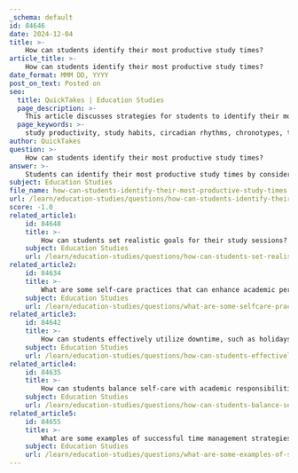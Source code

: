 ```yaml
---
_schema: default
id: 84646
date: 2024-12-04
title: >-
    How can students identify their most productive study times?
article_title: >-
    How can students identify their most productive study times?
date_format: MMM DD, YYYY
post_on_text: Posted on
seo:
  title: QuickTakes | Education Studies
  page_description: >-
    This article discusses strategies for students to identify their most productive study times, including experimenting with different study schedules, understanding circadian rhythms, recognizing personal patterns, considering chronotypes, and monitoring performance.
  page_keywords: >-
    study productivity, study habits, circadian rhythms, chronotypes, time management, study sessions, cognitive function, personal patterns, performance monitoring, peak productivity
author: QuickTakes
question: >-
    How can students identify their most productive study times?
answer: >-
    Students can identify their most productive study times by considering several factors related to their individual habits and biological rhythms. Here are some effective strategies to help students discover their peak productivity windows:\n\n1. **Experiment with Different Study Times**: Students should try studying at various times throughout the day to see when they feel most alert and focused. This experimentation can help pinpoint specific hours that yield the best results in terms of concentration and retention.\n\n2. **Understand Circadian Rhythms**: The brain operates on a circadian rhythm, which influences alertness and cognitive function throughout the day. By learning about their own circadian patterns, students can align their study sessions with times when they naturally feel more awake and capable of absorbing information.\n\n3. **Identify Personal Patterns**: Students should pay attention to their own body and brain patterns. Keeping a journal or log of study sessions, noting the time of day and the level of productivity, can help in recognizing trends over time.\n\n4. **Consider Chronotypes**: Understanding one's chronotype—whether they are a morning person (lion), an afternoon person (bear), an evening person (wolf), or a night owl (dolphin)—can guide students in scheduling their most cognitively demanding tasks during their peak times.\n\n5. **Monitor Performance**: Reflecting on past performance during exams or study sessions can provide insights. For instance, some studies have shown that students perform better during certain times of the day, such as 1:30 p.m. compared to earlier or later times.\n\n6. **Plan Breaks**: Incorporating short breaks into study routines can help maintain focus and prevent burnout. This practice allows students to recharge and can lead to improved productivity when they return to their studies.\n\nBy utilizing these strategies, students can effectively identify their most productive study times, leading to enhanced learning outcomes and academic success.
subject: Education Studies
file_name: how-can-students-identify-their-most-productive-study-times.md
url: /learn/education-studies/questions/how-can-students-identify-their-most-productive-study-times
score: -1.0
related_article1:
    id: 84648
    title: >-
        How can students set realistic goals for their study sessions?
    subject: Education Studies
    url: /learn/education-studies/questions/how-can-students-set-realistic-goals-for-their-study-sessions
related_article2:
    id: 84634
    title: >-
        What are some self-care practices that can enhance academic performance?
    subject: Education Studies
    url: /learn/education-studies/questions/what-are-some-selfcare-practices-that-can-enhance-academic-performance
related_article3:
    id: 84642
    title: >-
        How can students effectively utilize downtime, such as holidays, for studying?
    subject: Education Studies
    url: /learn/education-studies/questions/how-can-students-effectively-utilize-downtime-such-as-holidays-for-studying
related_article4:
    id: 84635
    title: >-
        How can students balance self-care with academic responsibilities?
    subject: Education Studies
    url: /learn/education-studies/questions/how-can-students-balance-selfcare-with-academic-responsibilities
related_article5:
    id: 84655
    title: >-
        What are some examples of successful time management strategies used by top students?
    subject: Education Studies
    url: /learn/education-studies/questions/what-are-some-examples-of-successful-time-management-strategies-used-by-top-students
---
```


&nbsp;